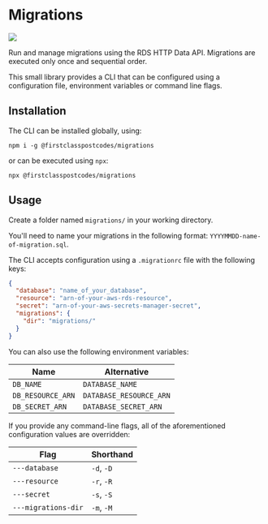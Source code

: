 # Migrations

![](https://github.com/firstclasspostcodes/migrations/workflows/Publish%20Package/badge.svg)

Run and manage migrations using the RDS HTTP Data API. Migrations are executed only once and sequential order.

This small library provides a CLI that can be configured using a configuration file, environment variables or command line flags.

## Installation

The CLI can be installed globally, using:

```
npm i -g @firstclasspostcodes/migrations
```

or can be executed using `npx`:

```
npx @firstclasspostcodes/migrations
```

## Usage

Create a folder named `migrations/` in your working directory.

You'll need to name your migrations in the following format: `YYYYMMDD-name-of-migration.sql`.

The CLI accepts configuration using a `.migrationrc` file with the following keys:

```json
{
  "database": "name_of_your_database",
  "resource": "arn-of-your-aws-rds-resource",
  "secret": "arn-of-your-aws-secrets-manager-secret",
  "migrations": {
    "dir": "migrations/"
  }
}
```

You can also use the following environment variables:

| Name | Alternative |
|---|---|
| `DB_NAME` | `DATABASE_NAME` |
| `DB_RESOURCE_ARN` | `DATABASE_RESOURCE_ARN` |
| `DB_SECRET_ARN` | `DATABASE_SECRET_ARN` |

If you provide any command-line flags, all of the aforementioned configuration values are overridden:

| Flag | Shorthand |
|---|---|
| `---database` | `-d`, `-D` |
| `---resource` | `-r`, `-R` |
| `---secret` | `-s`, `-S` |
| `---migrations-dir` | `-m`, `-M` |